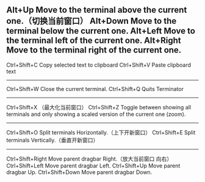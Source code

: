 Alt+Up
    Move to the terminal above the current one.（切换当前窗口）
Alt+Down
    Move to the terminal below the current one.
Alt+Left
    Move to the terminal left of the current one.
Alt+Right
    Move to the terminal right of the current one.
----------------------------------

Ctrl+Shift+C
    Copy selected text to clipboard
Ctrl+Shift+V
    Paste clipboard text

---------------------
Ctrl+Shift+W
    Close the current terminal.
Ctrl+Shift+Q
    Quits Terminator

------------------------
Ctrl+Shift+X （最大化当前窗口）
Ctrl+Shift+Z
    Toggle between showing all terminals and only showing a scaled version of the current one (zoom). 

-------------
Ctrl+Shift+O
    Split terminals Horizontally.（上下开新窗口）
Ctrl+Shift+E
    Split terminals Vertically.（垂直开新窗口）

-------------------
Ctrl+Shift+Right
    Move parent dragbar Right.（放大当前窗口 向右）
Ctrl+Shift+Left
    Move parent dragbar Left.
Ctrl+Shift+Up
    Move parent dragbar Up.
Ctrl+Shift+Down
    Move parent dragbar Down. 
